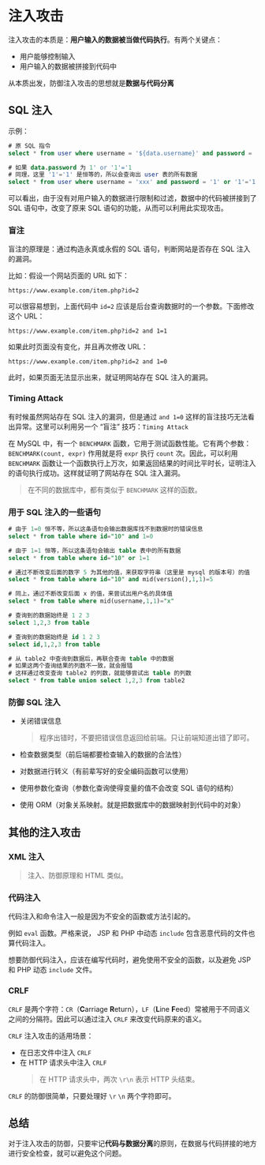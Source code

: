 # 注入攻击

注入攻击的本质是：**用户输入的数据被当做代码执行**。有两个关键点：

- 用户能够控制输入
- 用户输入的数据被拼接到代码中

从本质出发，防御注入攻击的思想就是**数据与代码分离**

## SQL 注入

示例：

``` sql
# 原 SQL 指令
select * from user where username = '${data.username}' and password = '${data.password}';

# 如果 data.password 为 1' or '1'='1
# 同理，这里 '1'='1' 是恒等的，所以会查询出 user 表的所有数据
select * from user where username = 'xxx' and password = '1' or '1'='1';
```

可以看出，由于没有对用户输入的数据进行限制和过滤，数据中的代码被拼接到了 SQL 语句中，改变了原来 SQL 语句的功能，从而可以利用此实现攻击。

### 盲注

盲注的原理是：通过构造永真或永假的 SQL 语句，判断网站是否存在 SQL 注入的漏洞。

比如：假设一个网站页面的 URL 如下：

``` http
https://www.example.com/item.php?id=2
```

可以很容易想到，上面代码中 `id=2` 应该是后台查询数据时的一个参数。下面修改这个 URL：

``` http
https://www.example.com/item.php?id=2 and 1=1
```

如果此时页面没有变化，并且再次修改 URL：

``` http
https://www.example.com/item.php?id=2 and 1=0
```

此时，如果页面无法显示出来，就证明网站存在 SQL 注入的漏洞。

### Timing Attack

有时候虽然网站存在 SQL 注入的漏洞，但是通过 `and 1=0` 这样的盲注技巧无法看出异常。这里可以利用另一个 “盲注” 技巧：`Timing Attack`

在 MySQL 中，有一个 `BENCHMARK` 函数，它用于测试函数性能。它有两个参数：`BENCHMARK(count, expr)` 作用就是将 `expr` 执行 `count` 次。因此，可以利用 `BENCHMARK` 函数让一个函数执行上万次，如果返回结果的时间比平时长，证明注入的语句执行成功。这样就证明了网站存在 SQL 注入漏洞。

> 在不同的数据库中，都有类似于 `BENCHMARK` 这样的函数。

### 用于 SQL 注入的一些语句

``` sql
# 由于 1=0 恒不等，所以这条语句会输出数据库找不到数据时的错误信息
select * from table where id="10" and 1=0

# 由于 1=1 恒等，所以这条语句会输出 table 表中的所有数据
select * from table where id="10" or 1=1

# 通过不断改变后面的数字 5 为其他的值，来获取字符串（这里是 mysql 的版本号）的值
select * from table where id="10" and mid(version(),1,1)=5

# 同上，通过不断改变后面 x 的值，来尝试出用户名的具体值
select * from table where mid(username,1,1)="x"

# 查询到的数据始终是 1 2 3
select 1,2,3 from table

# 查询到的数据始终是 id 1 2 3
select id,1,2,3 from table

# 从 table2 中查询到数据后，再联合查询 table 中的数据
# 如果这两个查询结果的列数不一致，就会报错
# 这样通过改变查询 table2 的列数，就能够尝试出 table 的列数
select * from table union select 1,2,3 from table2
```

### 防御 SQL 注入

- 关闭错误信息

  > 程序出错时，不要把错误信息返回给前端。只让前端知道出错了即可。

- 检查数据类型（前后端都要检查输入的数据的合法性）
- 对数据进行转义（有前辈写好的安全编码函数可以使用）
- 使用参数化查询（参数化查询使得变量的值不会改变 SQL 语句的结构）
- 使用 ORM（对象关系映射。就是把数据库中的数据映射到代码中的对象）

## 其他的注入攻击

### XML 注入

> 注入、防御原理和 HTML 类似。

### 代码注入

代码注入和命令注入一般是因为不安全的函数或方法引起的。

例如 `eval` 函数。严格来说， JSP 和 PHP 中动态 `include` 包含恶意代码的文件也算代码注入。

想要防御代码注入，应该在编写代码时，避免使用不安全的函数，以及避免 JSP 和 PHP 动态 `include` 文件。

### CRLF

`CRLF` 是两个字符：`CR`（**C**arriage **R**eturn），`LF`（**L**ine **F**eed）常被用于不同语义之间的分隔符。因此可以通过注入 `CRLF` 来改变代码原来的语义。

`CRLF` 注入攻击的适用场景：

- 在日志文件中注入 `CRLF`
- 在 HTTP 请求头中注入 `CRLF`
  > 在 HTTP 请求头中，两次 `\r\n` 表示 HTTP 头结束。

`CRLF` 的防御很简单，只要处理好 `\r` `\n` 两个字符即可。

## 总结

对于注入攻击的防御，只要牢记**代码与数据分离**的原则，在数据与代码拼接的地方进行安全检查，就可以避免这个问题。
